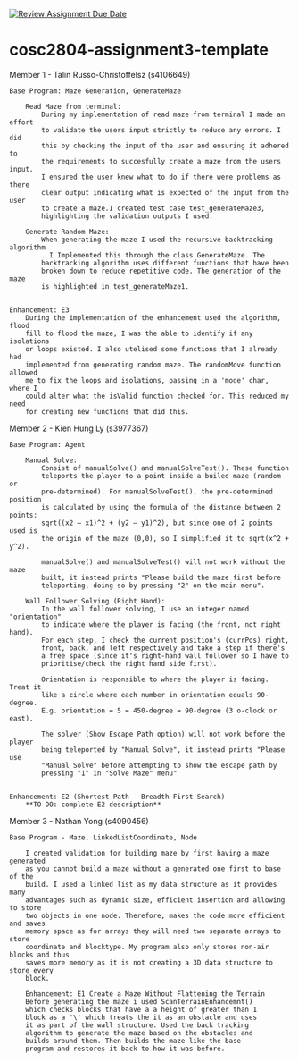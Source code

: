 [![Review Assignment Due Date](https://classroom.github.com/assets/deadline-readme-button-22041afd0340ce965d47ae6ef1cefeee28c7c493a6346c4f15d667ab976d596c.svg)](https://classroom.github.com/a/Jwdk2u8p)
# cosc2804-assignment3-template

Member 1 - Talin Russo-Christoffelsz (s4106649)

    Base Program: Maze Generation, GenerateMaze

        Read Maze from terminal:
            During my implementation of read maze from terminal I made an effort
            to validate the users input strictly to reduce any errors. I did 
            this by checking the input of the user and ensuring it adhered to
            the requirements to succesfully create a maze from the users input.
            I ensured the user knew what to do if there were problems as there 
            clear output indicating what is expected of the input from the user
            to create a maze.I created test case test_generateMaze3, 
            highlighting the validation outputs I used.

        Generate Random Maze:
            When generating the maze I used the recursive backtracking algorithm
            . I Implemented this through the class GenerateMaze. The 
            backtracking algorithm uses different functions that have been
            broken down to reduce repetitive code. The generation of the maze
            is highlighted in test_generateMaze1.
            

    Enhancement: E3
        During the implementation of the enhancement used the algorithm, flood
        fill to flood the maze, I was the able to identify if any isolations
        or loops existed. I also utelised some functions that I already had 
        implemented from generating random maze. The randomMove function allowed
        me to fix the loops and isolations, passing in a 'mode' char, where I
        could alter what the isValid function checked for. This reduced my need
        for creating new functions that did this. 

Member 2 - Kien Hung Ly (s3977367)

    Base Program: Agent

        Manual Solve:
            Consist of manualSolve() and manualSolveTest(). These function 
            teleports the player to a point inside a builed maze (random or 
            pre-determined). For manualSolveTest(), the pre-determined position
            is calculated by using the formula of the distance between 2 points: 
            sqrt((x2 – x1)^2 + (y2 – y1)^2), but since one of 2 points used is 
            the origin of the maze (0,0), so I simplified it to sqrt(x^2 + y^2). 

            manualSolve() and manualSolveTest() will not work without the maze 
            built, it instead prints "Please build the maze first before 
            teleporting, doing so by pressing "2" on the main menu". 

        Wall Follower Solving (Right Hand):
            In the wall follower solving, I use an integer named "orientation"
            to indicate where the player is facing (the front, not right hand).
            For each step, I check the current position's (currPos) right, 
            front, back, and left respectively and take a step if there's 
            a free space (since it's right-hand wall follower so I have to
            prioritise/check the right hand side first). 
            
            Orientation is responsible to where the player is facing. Treat it
            like a circle where each number in orientation equals 90-degree.
            E.g. orientation = 5 = 450-degree = 90-degree (3 o-clock or east).

            The solver (Show Escape Path option) will not work before the player
            being teleported by "Manual Solve", it instead prints "Please use 
            "Manual Solve" before attempting to show the escape path by 
            pressing "1" in "Solve Maze" menu"


    Enhancement: E2 (Shortest Path - Breadth First Search)
        **TO DO: complete E2 description**

Member 3 - Nathan Yong (s4090456)

    Base Program - Maze, LinkedListCoordinate, Node

        I created validation for building maze by first having a maze generated
        as you cannot build a maze without a generated one first to base of the
        build. I used a linked list as my data structure as it provides many 
        advantages such as dynamic size, efficient insertion and allowing to store
        two objects in one node. Therefore, makes the code more efficient and saves
        memory space as for arrays they will need two separate arrays to store 
        coordinate and blocktype. My program also only stores non-air blocks and thus
        saves more memory as it is not creating a 3D data structure to store every 
        block. 

        Enhancement: E1 Create a Maze Without Flattening the Terrain
        Before generating the maze i used ScanTerrainEnhancemnt()
        which checks blocks that have a a height of greater than 1
        block as a '\' which treats the it as an obstacle and uses
        it as part of the wall structure. Used the back tracking 
        algorithm to generate the maze based on the obstacles and
        builds around them. Then builds the maze like the base 
        program and restores it back to how it was before. 
